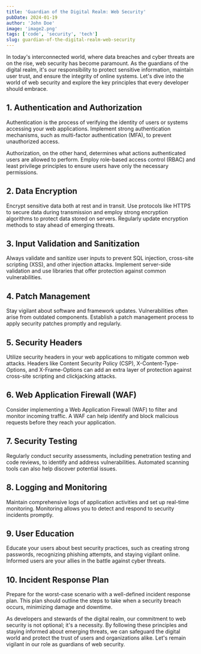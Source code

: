 ```yaml
---
title: 'Guardian of the Digital Realm: Web Security'
pubDate: 2024-01-19
author: 'John Doe'
image: 'image2.png'
tags: ['code', 'security', 'tech']
slug: guardian-of-the-digital-realm-web-security
---
```


In today's interconnected world, where data breaches and cyber threats are on the rise, web security has become paramount. As the guardians of the digital realm, it's our responsibility to protect sensitive information, maintain user trust, and ensure the integrity of online systems. Let's dive into the world of web security and explore the key principles that every developer should embrace.

## 1. Authentication and Authorization

Authentication is the process of verifying the identity of users or systems accessing your web applications. Implement strong authentication mechanisms, such as multi-factor authentication (MFA), to prevent unauthorized access.

Authorization, on the other hand, determines what actions authenticated users are allowed to perform. Employ role-based access control (RBAC) and least privilege principles to ensure users have only the necessary permissions.

## 2. Data Encryption

Encrypt sensitive data both at rest and in transit. Use protocols like HTTPS to secure data during transmission and employ strong encryption algorithms to protect data stored on servers. Regularly update encryption methods to stay ahead of emerging threats.

## 3. Input Validation and Sanitization

Always validate and sanitize user inputs to prevent SQL injection, cross-site scripting (XSS), and other injection attacks. Implement server-side validation and use libraries that offer protection against common vulnerabilities.

## 4. Patch Management

Stay vigilant about software and framework updates. Vulnerabilities often arise from outdated components. Establish a patch management process to apply security patches promptly and regularly.

## 5. Security Headers

Utilize security headers in your web applications to mitigate common web attacks. Headers like Content Security Policy (CSP), X-Content-Type-Options, and X-Frame-Options can add an extra layer of protection against cross-site scripting and clickjacking attacks.

## 6. Web Application Firewall (WAF)

Consider implementing a Web Application Firewall (WAF) to filter and monitor incoming traffic. A WAF can help identify and block malicious requests before they reach your application.

## 7. Security Testing

Regularly conduct security assessments, including penetration testing and code reviews, to identify and address vulnerabilities. Automated scanning tools can also help discover potential issues.

## 8. Logging and Monitoring

Maintain comprehensive logs of application activities and set up real-time monitoring. Monitoring allows you to detect and respond to security incidents promptly.

## 9. User Education

Educate your users about best security practices, such as creating strong passwords, recognizing phishing attempts, and staying vigilant online. Informed users are your allies in the battle against cyber threats.

## 10. Incident Response Plan

Prepare for the worst-case scenario with a well-defined incident response plan. This plan should outline the steps to take when a security breach occurs, minimizing damage and downtime.

As developers and stewards of the digital realm, our commitment to web security is not optional; it's a necessity. By following these principles and staying informed about emerging threats, we can safeguard the digital world and protect the trust of users and organizations alike. Let's remain vigilant in our role as guardians of web security.
